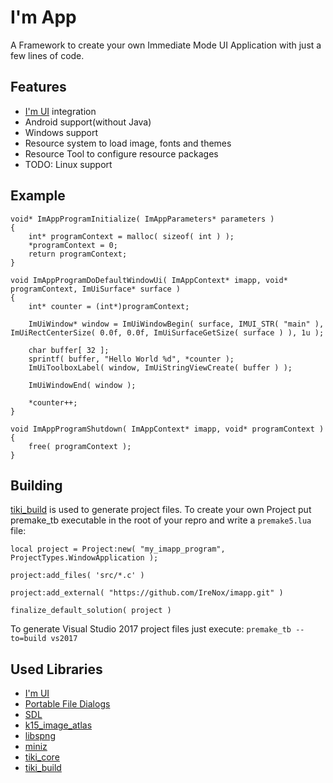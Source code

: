 # I'm App

A Framework to create your own Immediate Mode UI Application with just a few lines of code.

## Features

- [I'm UI](https://github.com/IreNox/imui) integration
- Android support(without Java)
- Windows support
- Resource system to load image, fonts and themes
- Resource Tool to configure resource packages
- TODO: Linux support

## Example

```
void* ImAppProgramInitialize( ImAppParameters* parameters )
{
	int* programContext = malloc( sizeof( int ) );
	*programContext = 0;
	return programContext;
}

void ImAppProgramDoDefaultWindowUi( ImAppContext* imapp, void* programContext, ImUiSurface* surface )
{
	int* counter = (int*)programContext;

	ImUiWindow* window = ImUiWindowBegin( surface, IMUI_STR( "main" ), ImUiRectCenterSize( 0.0f, 0.0f, ImUiSurfaceGetSize( surface ) ), 1u );

	char buffer[ 32 ];
	sprintf( buffer, "Hello World %d", *counter );
	ImUiToolboxLabel( window, ImUiStringViewCreate( buffer ) );
	
	ImUiWindowEnd( window );
	
	*counter++;
}

void ImAppProgramShutdown( ImAppContext* imapp, void* programContext )
{
	free( programContext );
}
```

## Building

[tiki_build](https://github.com/IreNox/tiki_build) is used to generate project files. To create your own Project put premake_tb executable in the root of your repro and write a `premake5.lua` file:

```
local project = Project:new( "my_imapp_program", ProjectTypes.WindowApplication );

project:add_files( 'src/*.c' )

project:add_external( "https://github.com/IreNox/imapp.git" )

finalize_default_solution( project )
```

To generate Visual Studio 2017 project files just execute: `premake_tb --to=build vs2017`

## Used Libraries

- [I'm UI](https://github.com/IreNox/imui)
- [Portable File Dialogs](https://github.com/samhocevar/portable-file-dialogs)
- [SDL](https://www.libsdl.org/)
- [k15_image_atlas](https://github.com/FelixK15/k15_image_atlas)
- [libspng](https://github.com/randy408/libspng)
- [miniz](https://github.com/richgel999/miniz)
- [tiki_core](https://github.com/IreNox/tiki_core)
- [tiki_build](https://github.com/IreNox/tiki_build)
